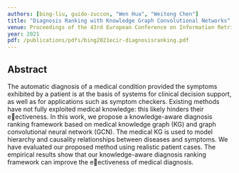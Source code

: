 ```yaml
---
authors: [bing-liu, guido-zuccon, "Wen Hua", "Weitong Chen"]
title: "Diagnosis Ranking with Knowledge Graph Convolutional Networks"
venue: Proceedings of the 43rd European Conference on Information Retrieval (ECIR 2021) 
year: 2021
pdf: /publications/pdfs/bing2021ecir-diagnosisranking.pdf
---
```



## Abstract


The automatic diagnosis of a medical condition provided the symptoms exhibited by a patient is at the basis of systems for clinical decision support, as well as for applications such as symptom checkers. Existing methods have not fully exploited medical knowledge: this likely hinders their eectiveness. In this work, we propose a knowledge-aware diagnosis ranking framework based on medical knowledge graph (KG) and graph convolutional neural network (GCN). The medical KG is used to model hierarchy and causality relationships between diseases and symptoms. We have evaluated our proposed method using realistic patient cases. The empirical results show that our knowledge-aware diagnosis ranking framework can improve the eectiveness of medical diagnosis.
